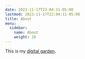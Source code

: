 ```yaml
---
date: 2023-11-17T22:04:11-05:00
lastmod: 2023-11-17T22:04:11-05:00
title: About
menu:
  sidebar:
    name: About
    weight: 10
---
```


This is my [digital garden](https://maggieappleton.com/garden-history).



